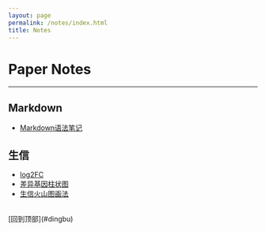 ```yaml
---
layout: page
permalink: /notes/index.html
title: Notes
---
```


<h1 id="dingbu">Paper Notes</h1>


---
## Markdown
- [Markdown语法笔记](/notes/markdown_notes/)

## 生信

- [log2FC](/notes/bioinfo/log2FC/)
- [差异基因柱状图](/notes/bioinfo/barplot/)
- [生信火山图画法](/notes/bioinfo/biovolcano/)
<br>
[回到顶部](#dingbu)
